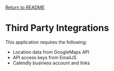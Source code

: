 [Return to README](../README.md)

# Third Party Integrations

This application requires the following:

- Location data from GoogleMaps API
- API access keys from EmailJS
- Calendly business account and links
